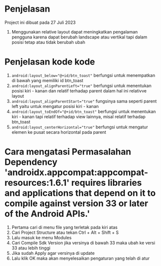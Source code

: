 # Penjelasan
   Project ini dibuat pada 27 Juli 2023
1. Menggunakan relative layout dapat meningkatkan pengalaman pengguna karena dapat berubah landscape atau vertikal tapi dalam posisi tetap atau tidak berubah ubah
   
# Penjelasan kode kode
1. `android:layout_below="@+id/btn_toast"` berfungsi untuk menempatkan di bawah yang memiliki id btn_toast
2. `android:layout_alignParentLeft="true"` berfungsi untuk menentukan posisi kiri - kanan dan relatif terhadap parent dalam hal ini relativve layout
3. `android:layout_alignParentStart="true"` fungsinya sama seperti parent left yaitu untuk mengatur posisi kiri - kanan
4. `android:layout_toEndOf="@+id/btn_toast"` berfungsi untuk menentukan kiri - kanan tapi relatif terhadap  view lainnya, misal relatif terhadap btn_toast
5. `android:layout_centerHorizontal="true"` berfungsi untuk mengatur elemen ke pusat secara horizontal pada parent 

# Cara mengatasi Permasalahan Dependency 'androidx.appcompat:appcompat-resources:1.6.1' requires libraries and applications that depend on it to compile against version 33 or later of the Android APIs.'
1. Pertama cari di menu file yang terletak pada kiri atas
2. Cari Project Structure atau tekan Ctrl + Alt + Shift + S
3. Lalu masuk ke menu Modules
4. Cari Compile Sdk Version jika versinya di bawah 33 maka ubah ke versi 33 atau lebih tinggi
5. Jika sudah Apply agar versinya di update
6. Lalu klik OK maka akan menyelesaikan pengaturan yang telah di atur
